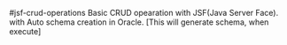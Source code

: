 ﻿#jsf-crud-operations
Basic CRUD opearation with JSF(Java Server Face). 
with Auto schema creation in Oracle.
[This will generate schema, when execute]
